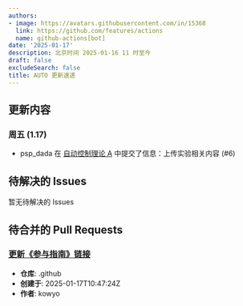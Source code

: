 ```yaml
---
authors:
- image: https://avatars.githubusercontent.com/in/15368
  link: https://github.com/features/actions
  name: github-actions[bot]
date: '2025-01-17'
description: 北京时间 2025-01-16 11 时至今
draft: false
excludeSearch: false
title: AUTO 更新速递
---
```


## 更新内容

### 周五 (1.17)

- psp_dada 在 [自动控制理论 A](https://github.com/HITSZ-OpenAuto/AUTO3001A) 中提交了信息：上传实验相关内容 (#6)

## 待解决的 Issues

暂无待解决的 Issues

## 待合并的 Pull Requests

### [更新《参与指南》链接](https://github.com/HITSZ-OpenAuto/.github/pull/11)

- **仓库**: .github
- **创建于**: 2025-01-17T10:47:24Z
- **作者**: kowyo

